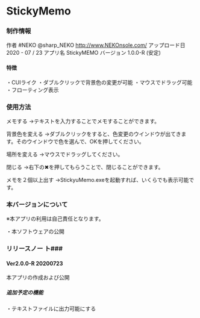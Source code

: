# StickyMemo
### 制作情報 ###


作者 #NEKO
     @sharp_NEKO
     http://www.NEKOnsole.com/
アップロード日 2020 - 07 / 23
アプリ名 StickyMEMO
バージョン 1.0.0-R (安定)
#### 特徴 ####
・CUIライク
・ダブルクリックで背景色の変更が可能
・マウスでドラッグ可能
・フローティング表示





### 使用方法 ###


メモする
→テキストを入力することでメモすることができます。

背景色を変える
→ダブルクリックをすると、色変更のウインドウが出てきます。そのウインドウで色を選んで、OKを押してください。

場所を変える
→マウスでドラッグしてください。

閉じる
→右下の✖を押してもらうことで、閉じることができます。

メモを２個以上出す
→StickyuMemo.exeを起動すれば、いくらでも表示可能です。



### 本バージョンについて ###


※本アプリの利用は自己責任となります。

・本ソフトウェアの公開





### リリースノー ト###



#### Ver2.0.0-R 20200723 ####
本アプリの作成および公開

##### 追加予定の機能 #####
・テキストファイルに出力可能にする
